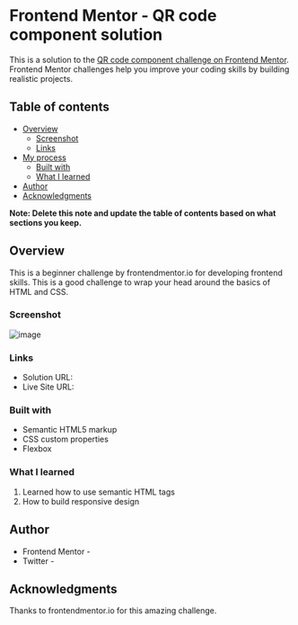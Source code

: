# Frontend Mentor - QR code component solution

This is a solution to the [QR code component challenge on Frontend Mentor](https://www.frontendmentor.io/challenges/qr-code-component-iux_sIO_H). Frontend Mentor challenges help you improve your coding skills by building realistic projects. 

## Table of contents

- [Overview](#overview)
  - [Screenshot](#screenshot)
  - [Links](#links)
- [My process](#my-process)
  - [Built with](#built-with)
  - [What I learned](#what-i-learned)
- [Author](#author)
- [Acknowledgments](#acknowledgments)

**Note: Delete this note and update the table of contents based on what sections you keep.**

## Overview
This is a beginner challenge by frontendmentor.io for developing frontend skills. This is a good challenge to wrap your head around the basics of HTML and CSS. 

### Screenshot

![image](https://user-images.githubusercontent.com/87590123/183241928-3ad709af-6f7a-4810-90f5-5cfe031122b7.png)


### Links

- Solution URL: [](https://github.com/ashwin-acharya01/QR-Code)
- Live Site URL: [](https://qrcodefm.netlify.app/)


### Built with

- Semantic HTML5 markup
- CSS custom properties
- Flexbox


### What I learned

1. Learned how to use semantic HTML tags
2. How to build responsive design


## Author

- Frontend Mentor - [](https://www.frontendmentor.io/profile/ashwin-acharya01)
- Twitter - [](https://www.twitter.com/AshwinA61109683)


## Acknowledgments

Thanks to frontendmentor.io for this amazing challenge.


